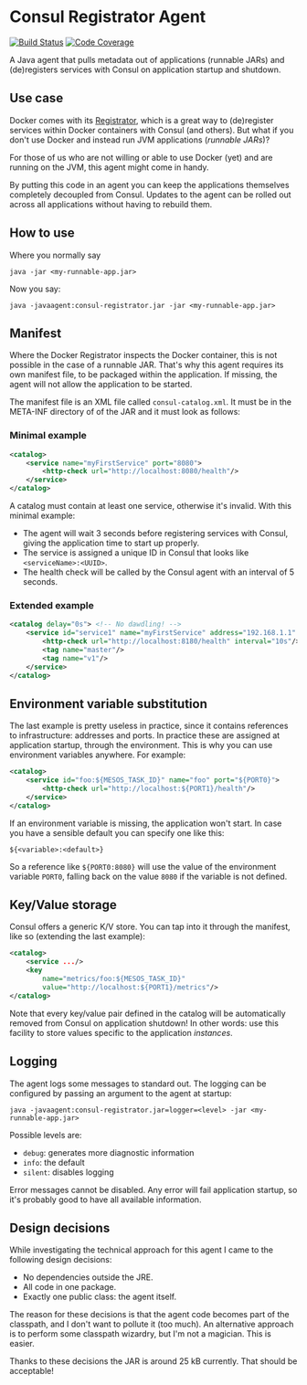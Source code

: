 # Consul Registrator Agent

[![Build Status](https://travis-ci.com/voostindie/consul-registrator.svg?branch=master)](https://travis-ci.com/voostindie/consul-registrator)
[![Code Coverage](https://codecov.io/gh/voostindie/consul-registrator/branch/master/graph/badge.svg)](https://codecov.io/gh/voostindie/consul-registrator)

A Java agent that pulls metadata out of applications (runnable JARs) and (de)registers services with Consul on application startup and shutdown.

## Use case

Docker comes with its [Registrator](http://gliderlabs.com/registrator/latest/), which is a great way to (de)register services within Docker containers with Consul (and others). But what if you don't use Docker and instead run JVM applications (*runnable JARs*)?

For those of us who are not willing or able to use Docker (yet) and are running on the JVM, this agent might come in handy.

By putting this code in an agent you can keep the applications themselves completely decoupled from Consul. Updates to the agent can be rolled out across all applications without having to rebuild them.

## How to use

Where you normally say

    java -jar <my-runnable-app.jar>

Now you say:

    java -javaagent:consul-registrator.jar -jar <my-runnable-app.jar>

## Manifest

Where the Docker Registrator inspects the Docker container, this is not possible in the case of a runnable JAR. That's why this agent requires its own manifest file, to be packaged within the application. If missing, the agent will not allow the application to be started.

The manifest file is an XML file called `consul-catalog.xml`. It must be in the META-INF directory of of the JAR and it must look as follows:

### Minimal example

```xml
<catalog>
    <service name="myFirstService" port="8080">
        <http-check url="http://localhost:8080/health"/>
    </service>
</catalog>
```

A catalog must contain at least one service, otherwise it's invalid. With this minimal example:

* The agent will wait 3 seconds before registering services with Consul, giving the application time to start up properly.
* The service is assigned a unique ID in Consul that looks like `<serviceName>:<UUID>`.
* The health check will be called by the Consul agent with an interval of 5 seconds.

### Extended example

```xml
<catalog delay="0s"> <!-- No dawdling! -->
    <service id="service1" name="myFirstService" address="192.168.1.1" port="8100">
        <http-check url="http://localhost:8180/health" interval="10s"/>
        <tag name="master"/>
        <tag name="v1"/>
    </service>
</catalog>
```

## Environment variable substitution

The last example is pretty useless in practice, since it contains references to infrastructure: addresses and ports. In practice these are assigned at application startup, through the environment. This is why you can use environment variables anywhere. For example:

```xml
<catalog>
    <service id="foo:${MESOS_TASK_ID}" name="foo" port="${PORT0}">
        <http-check url="http://localhost:${PORT1}/health"/>
    </service>
</catalog>
```

If an environment variable is missing, the application won't start. In case you have a sensible default you can specify one like this:

    ${<variable>:<default>}

So a reference like `${PORT0:8080}` will use the value of the environment variable `PORT0`, falling back on the value `8080` if the variable is not defined.

## Key/Value storage

Consul offers a generic K/V store. You can tap into it through the manifest, like so (extending the last example):

```xml
<catalog>
    <service .../>
    <key
        name="metrics/foo:${MESOS_TASK_ID}"
        value="http://localhost:${PORT1}/metrics"/>
</catalog>
```

Note that every key/value pair defined in the catalog will be automatically removed from Consul on application shutdown! In other words: use this facility to store values specific to the application *instances*.

## Logging

The agent logs some messages to standard out. The logging can be configured by passing an argument to the agent at startup:

    java -javaagent:consul-registrator.jar=logger=<level> -jar <my-runnable-app.jar>

Possible levels are:

* `debug`: generates more diagnostic information
* `info`: the default
* `silent`: disables logging

Error messages cannot be disabled. Any error will fail application startup, so it's probably good to have all available information.

## Design decisions

While investigating the technical approach for this agent I came to the following design decisions:

* No dependencies outside the JRE.
* All code in one package.
* Exactly one public class: the agent itself.

The reason for these decisions is that the agent code becomes part of the classpath, and I don't want to pollute it (too much). An alternative approach is to perform some classpath wizardry, but I'm not a magician. This is easier.

Thanks to these decisions the JAR is around 25 kB currently. That should be acceptable!
